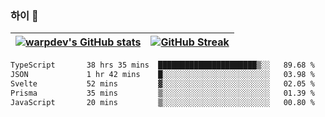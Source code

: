 
### 하이 👋
[![warpdev's GitHub stats](https://github-readme-stats.vercel.app/api?username=warpdev&show_icons=true&theme=vue-dark)](#) |[![GitHub Streak](https://github-readme-streak-stats.herokuapp.com/?user=warpdev&theme=dark)](#)
--- | --- |
<!--START_SECTION:waka-->

```txt
TypeScript       38 hrs 35 mins  ██████████████████████▒░░   89.68 %
JSON             1 hr 42 mins    █░░░░░░░░░░░░░░░░░░░░░░░░   03.98 %
Svelte           52 mins         ▓░░░░░░░░░░░░░░░░░░░░░░░░   02.05 %
Prisma           35 mins         ▒░░░░░░░░░░░░░░░░░░░░░░░░   01.39 %
JavaScript       20 mins         ▒░░░░░░░░░░░░░░░░░░░░░░░░   00.80 %
```

<!--END_SECTION:waka-->

<!--
**warpdev/warpdev** is a ✨ _special_ ✨ repository because its `README.md` (this file) appears on your GitHub profile.

Here are some ideas to get you started:

- 🔭 I’m currently working on ...
- 🌱 I’m currently learning ...
- 👯 I’m looking to collaborate on ...
- 🤔 I’m looking for help with ...
- 💬 Ask me about ...
- 📫 How to reach me: ...
- 😄 Pronouns: ...
- ⚡ Fun fact: ...
-->
